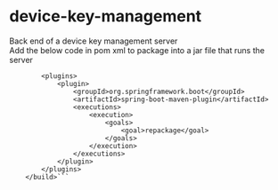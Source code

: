 # device-key-management
Back end of a device key management server  
Add the below code in pom xml to package into a jar file that runs the server  
``` <build>  
        <plugins>  
            <plugin>  
                <groupId>org.springframework.boot</groupId>  
                <artifactId>spring-boot-maven-plugin</artifactId>  
                <executions>  
                    <execution>  
                        <goals>  
                            <goal>repackage</goal>  
                        </goals>  
                    </execution>  
                </executions> 
            </plugin>  
        </plugins>  
    </build>```
